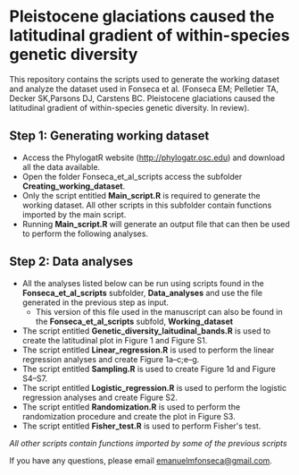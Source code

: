 # Pleistocene glaciations caused the latitudinal gradient of within-species genetic diversity

This repository contains the scripts used to generate the working dataset and analyze the dataset used in Fonseca et al. (Fonseca EM; Pelletier TA, Decker SK,Parsons DJ, Carstens BC. Pleistocene glaciations caused the latitudinal gradient of within-species genetic diversity. In review).

## Step 1: Generating working dataset

 - Access the PhylogatR website (http://phylogatr.osc.edu) and download all the data available.
 - Open the folder Fonseca_et_al_scripts access the subfolder **Creating_working_dataset**.
 - Only the script entitled **Main_script.R** is required to generate the working dataset. All other scripts in this subfolder contain functions imported by the main script.
 - Running **Main_script.R** will generate an output file that can then be used to perform the following analyses. 

## Step 2: Data analyses

 - All the analyses listed below can be run using scripts found in the **Fonseca_et_al_scripts** subfolder, **Data_analyses** and use the file generated in the previous step as input.
   - This version of this file used in the manuscript can also be found in the **Fonseca_et_al_scripts** subfold, **Working_dataset**  
 - The script entitled **Genetic_diversity_laitudinal_bands.R** is used to create the latitudinal plot in Figure 1 and Figure S1.
 - The script entitled **Linear_regression.R** is used to perform the linear regression analyses and create Figure 1a–c;e–g.
 - The script entitled **Sampling.R** is used to create Figure 1d and Figure S4–S7.
 - The script entitled **Logistic_regression.R** is used to perform the logistic regression analyses and create Figure S2.
 - The script entitled **Randomization.R** is used to perform the randomization procedure and create the plot in Figure S3.
 - The script entitled **Fisher_test.R** is used to perform Fisher's test.
 
 *All other scripts contain functions imported by some of the previous scripts*

If you have any questions, please email emanuelmfonseca@gmail.com.
